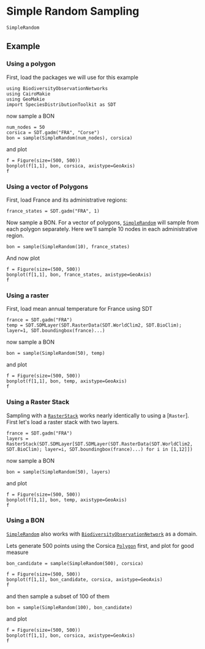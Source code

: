 # Simple Random Sampling

```@docs; canonical=false
SimpleRandom
```

## Example 

### Using a polygon 

First, load the packages we will use for this example

```@example 1
using BiodiversityObservationNetworks 
using CairoMakie
using GeoMakie
import SpeciesDistributionToolkit as SDT
```

now sample a BON

```@example 1
num_nodes = 50
corsica = SDT.gadm("FRA", "Corse")
bon = sample(SimpleRandom(num_nodes), corsica)
```

and plot

```@example 1
f = Figure(size=(500, 500))
bonplot(f[1,1], bon, corsica, axistype=GeoAxis)
f
```

### Using a vector of Polygons

First, load France and its administrative regions:

```@example 1
france_states = SDT.gadm("FRA", 1)
```

Now sample a BON. For a vector of polygons, [`SimpleRandom`](@ref) will sample
from each polygon separately. Here we'll sample 10 nodes in each administrative region.


```@example 1
bon = sample(SimpleRandom(10), france_states)
```

And now plot

```@example 1
f = Figure(size=(500, 500))
bonplot(f[1,1], bon, france_states, axistype=GeoAxis)
f
```

### Using a raster 

First, load mean annual temperature for France using SDT

```@example 1
france = SDT.gadm("FRA")
temp = SDT.SDMLayer(SDT.RasterData(SDT.WorldClim2, SDT.BioClim); layer=1, SDT.boundingbox(france)...)
```

now sample a BON

```@example 1
bon = sample(SimpleRandom(50), temp)
```

and plot

```@example 1
f = Figure(size=(500, 500))
bonplot(f[1,1], bon, temp, axistype=GeoAxis)
f
```

### Using a Raster Stack 

Sampling with a [`RasterStack`](@ref) works nearly identically to using a
[`Raster`]. First let's load a raster stack with two layers.

```@example 1
france = SDT.gadm("FRA")
layers = RasterStack(SDT.SDMLayer[SDT.SDMLayer(SDT.RasterData(SDT.WorldClim2, SDT.BioClim); layer=i, SDT.boundingbox(france)...) for i in [1,12]])
```

now sample a BON

```@example 1
bon = sample(SimpleRandom(50), layers)
```

and plot

```@example 1
f = Figure(size=(500, 500))
bonplot(f[1,1], bon, temp, axistype=GeoAxis)
f
```

### Using a BON

[`SimpleRandom`](@ref) also works with [`BiodiversityObservationNetwork`](@ref)
as a domain.

Lets generate 500 points using the Corsica [`Polygon`](@ref) first, and plot for good measure

```@example 1
bon_candidate = sample(SimpleRandom(500), corsica)

f = Figure(size=(500, 500))
bonplot(f[1,1], bon_candidate, corsica, axistype=GeoAxis)
f
```

and then sample a subset of 100 of them

```@example 1
bon = sample(SimpleRandom(100), bon_candidate)
```

and plot

```@example 1
f = Figure(size=(500, 500))
bonplot(f[1,1], bon, corsica, axistype=GeoAxis)
f
```